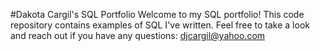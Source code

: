 #Dakota Cargil's SQL Portfolio
Welcome to my SQL portfolio! This code repository contains examples of SQL I've written. Feel free to take a look and reach out if you have any questions: djcargil@yahoo.com
